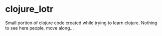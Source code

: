 # clojure_lotr 

Small portion of clojure code created while trying to learn clojure.
Nothing to see here people, move along...

